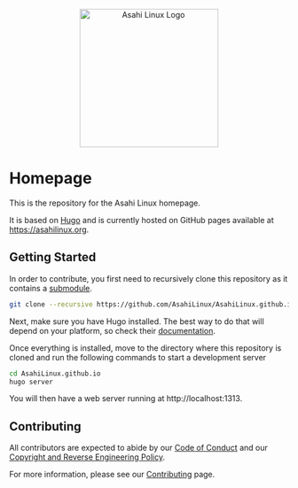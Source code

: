 <p align="center">
  <img src="https://asahilinux.org/img/AsahiLinux_logo.svg" alt="Asahi Linux Logo" width="250" />
</p>

# Homepage

This is the repository for the Asahi Linux homepage.

It is based on [Hugo](https://gohugo.io) and is currently hosted on GitHub pages available at https://asahilinux.org.

## Getting Started

In order to contribute, you first need to recursively clone this repository as it contains a [submodule](https://git-scm.com/book/en/v2/Git-Tools-Submodules).

```bash
git clone --recursive https://github.com/AsahiLinux/AsahiLinux.github.io
```

Next, make sure you have Hugo installed. The best way to do that will depend on your platform, so check their [documentation](https://gohugo.io/getting-started/installing/).

Once everything is installed, move to the directory where this repository is cloned and run the following commands to start a development server

```bash
cd AsahiLinux.github.io
hugo server
```

You will then have a web server running at http://localhost:1313.

## Contributing

All contributors are expected to abide by our [Code of Conduct](https://asahilinux.org/code-of-conduct) and our [Copyright and Reverse Engineering Policy](https://asahilinux.org/copyright).

For more information, please see our [Contributing](https://asahilinux.org/contribute/) page.

